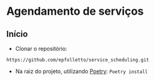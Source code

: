 # Agendamento de serviços

## Início
- Clonar o repositório:
  
`https://github.com/epfolletto/service_scheduling.git`

- Na raiz do projeto, utilizando [Poetry](https://python-poetry.org/):
`Poetry install`

<!--
## Celery ([docs] (https://docs.celeryq.dev/en/stable/))
- O Celery precisa de um worker ()Run `celery -A config worker -B` to start the celery worker
  - Alternative alias command: `make celery`
- Run `celery -A config flower` to start flower in http://127.0.0.1:5555/
  - Alternative alias command: `make flower`
 
- ## Celery ([docs] (https://docs.celeryq.dev/en/stable/))

- ## Celery ([docs] (https://docs.celeryq.dev/en/stable/))
--> 
